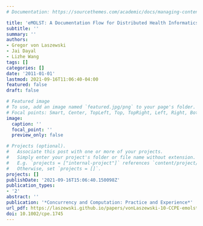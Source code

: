 ```yaml
---
# Documentation: https://sourcethemes.com/academic/docs/managing-content/

title: 'eMOLST: A Documentation Flow for Distributed Health Informatics'
subtitle: ''
summary: ''
authors:
- Gregor von Laszewski
- Jai Dayal
- Lizhe Wang
tags: []
categories: []
date: '2011-01-01'
lastmod: 2021-09-16T11:06:40-04:00
featured: false
draft: false

# Featured image
# To use, add an image named `featured.jpg/png` to your page's folder.
# Focal points: Smart, Center, TopLeft, Top, TopRight, Left, Right, BottomLeft, Bottom, BottomRight.
image:
  caption: ''
  focal_point: ''
  preview_only: false

# Projects (optional).
#   Associate this post with one or more of your projects.
#   Simply enter your project's folder or file name without extension.
#   E.g. `projects = ["internal-project"]` references `content/project/deep-learning/index.md`.
#   Otherwise, set `projects = []`.
projects: []
publishDate: '2021-09-16T15:06:40.150098Z'
publication_types:
- '2'
abstract: ''
publication: '*Concurrency and Computation: Practice and Experience*'
url_pdf: https://laszewski.github.io/papers/vonLaszewski-10-CCPE-emolst.pdf
doi: 10.1002/cpe.1745
---
```


